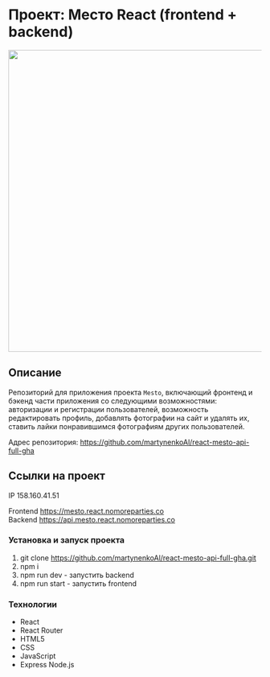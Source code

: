 # Проект: Место React (frontend + backend)
<img src="https://github.com/martynenkoAl/react-mesto-api-full-gha/assets/121212086/dc84c10d-c80c-409e-a4a8-4f79b9e4244f" width="600" />

## Описание
Репозиторий для приложения проекта `Mesto`, включающий фронтенд и бэкенд части приложения со следующими возможностями: авторизации и регистрации пользователей, возможность редактировать профиль, добавлять фотографии на сайт и удалять их, ставить лайки понравившимся фотографиям других пользователей.

Адрес репозитория: https://github.com/martynenkoAl/react-mesto-api-full-gha

## Ссылки на проект
IP 158.160.41.51

Frontend https://mesto.react.nomoreparties.co   
Backend https://api.mesto.react.nomoreparties.co 

### Установка и запуск проекта  
1. git clone https://github.com/martynenkoAl/react-mesto-api-full-gha.git
2. npm i
3. npm run dev - запустить backend
4. npm run start - запустить frontend

### Технологии
* React
* React Router
* HTML5
* CSS
* JavaScript
* Express Node.js
